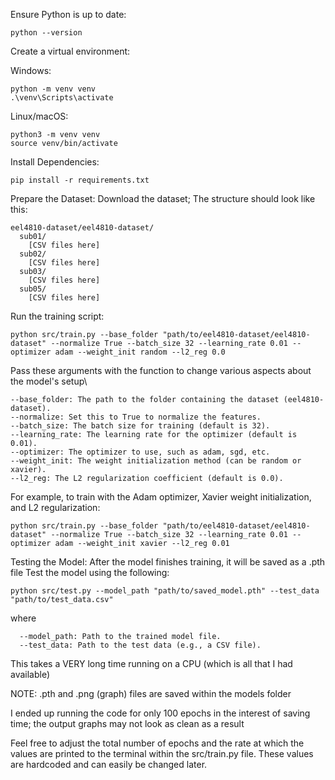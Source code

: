 Ensure Python is up to date:

    python --version

Create a virtual environment:
  
  Windows:
  
    python -m venv venv
    .\venv\Scripts\activate

  Linux/macOS:
  
    python3 -m venv venv
    source venv/bin/activate

Install Dependencies:

    pip install -r requirements.txt

Prepare the Dataset:
Download the dataset; The structure should look like this:

    eel4810-dataset/eel4810-dataset/
      sub01/
        [CSV files here]
      sub02/
        [CSV files here]
      sub03/
        [CSV files here]
      sub05/
        [CSV files here]

Run the training script:

    python src/train.py --base_folder "path/to/eel4810-dataset/eel4810-dataset" --normalize True --batch_size 32 --learning_rate 0.01 --optimizer adam --weight_init random --l2_reg 0.0

Pass these arguments with the function to change various aspects about the model's setup\

    --base_folder: The path to the folder containing the dataset (eel4810-dataset).
    --normalize: Set this to True to normalize the features.
    --batch_size: The batch size for training (default is 32).
    --learning_rate: The learning rate for the optimizer (default is 0.01).
    --optimizer: The optimizer to use, such as adam, sgd, etc.
    --weight_init: The weight initialization method (can be random or xavier).
    --l2_reg: The L2 regularization coefficient (default is 0.0).

For example, to train with the Adam optimizer, Xavier weight initialization, and L2 regularization:
    
    python src/train.py --base_folder "path/to/eel4810-dataset/eel4810-dataset" --normalize True --batch_size 32 --learning_rate 0.01 --optimizer adam --weight_init xavier --l2_reg 0.01



Testing the Model:
After the model finishes training, it will be saved as a .pth file
Test the model using the following:

    python src/test.py --model_path "path/to/saved_model.pth" --test_data "path/to/test_data.csv"

where

      --model_path: Path to the trained model file.
      --test_data: Path to the test data (e.g., a CSV file).

This takes a VERY long time running on a CPU (which is all that I had available)

NOTE:
.pth and .png (graph) files are saved within the models folder 

I ended up running the code for only 100 epochs in the interest of saving time; the output graphs may not look as clean as a result

Feel free to adjust the total number of epochs and the rate at which the values are printed to the terminal within the src/train.py file. These values are hardcoded and can easily be changed later.
